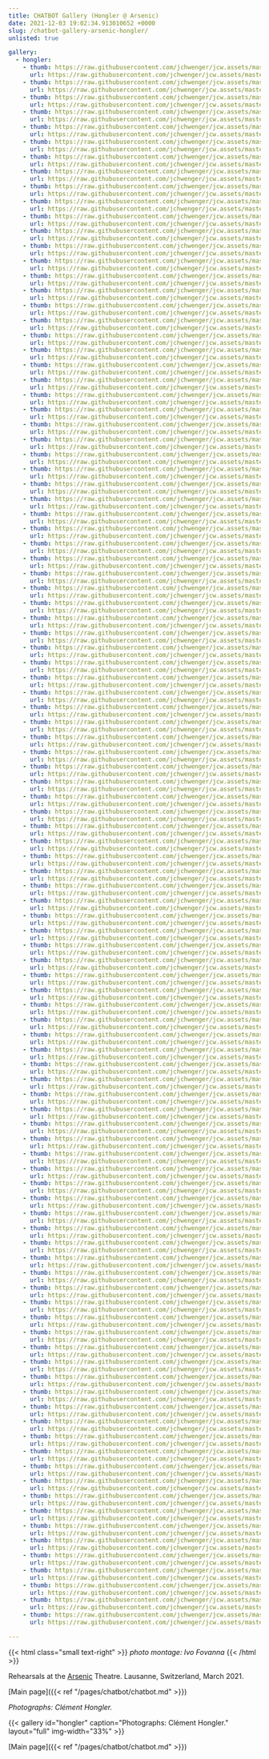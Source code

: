 ```yaml
---
title: CHATBOT Gallery (Hongler @ Arsenic)
date: 2021-12-03 19:02:34.913010652 +0000 
slug: /chatbot-gallery-arsenic-hongler/
unlisted: true

gallery:
  - hongler:
    - thumb: https://raw.githubusercontent.com/jchwenger/jcw.assets/master/chatbot/media/2021/rehearsals/hongler/webp/Hongler-rehearsals-2021-001.low.webp
      url: https://raw.githubusercontent.com/jchwenger/jcw.assets/master/chatbot/media/2021/rehearsals/hongler/webp/Hongler-rehearsals-2021-001.webp
    - thumb: https://raw.githubusercontent.com/jchwenger/jcw.assets/master/chatbot/media/2021/rehearsals/hongler/webp/Hongler-rehearsals-2021-002.low.webp
      url: https://raw.githubusercontent.com/jchwenger/jcw.assets/master/chatbot/media/2021/rehearsals/hongler/webp/Hongler-rehearsals-2021-002.webp
    - thumb: https://raw.githubusercontent.com/jchwenger/jcw.assets/master/chatbot/media/2021/rehearsals/hongler/webp/Hongler-rehearsals-2021-003.low.webp
      url: https://raw.githubusercontent.com/jchwenger/jcw.assets/master/chatbot/media/2021/rehearsals/hongler/webp/Hongler-rehearsals-2021-003.webp
    - thumb: https://raw.githubusercontent.com/jchwenger/jcw.assets/master/chatbot/media/2021/rehearsals/hongler/webp/Hongler-rehearsals-2021-004.low.webp
      url: https://raw.githubusercontent.com/jchwenger/jcw.assets/master/chatbot/media/2021/rehearsals/hongler/webp/Hongler-rehearsals-2021-004.webp
    - thumb: https://raw.githubusercontent.com/jchwenger/jcw.assets/master/chatbot/media/2021/rehearsals/hongler/webp/Hongler-rehearsals-2021-005.low.webp
      url: https://raw.githubusercontent.com/jchwenger/jcw.assets/master/chatbot/media/2021/rehearsals/hongler/webp/Hongler-rehearsals-2021-005.webp
    - thumb: https://raw.githubusercontent.com/jchwenger/jcw.assets/master/chatbot/media/2021/rehearsals/hongler/webp/Hongler-rehearsals-2021-006.low.webp
      url: https://raw.githubusercontent.com/jchwenger/jcw.assets/master/chatbot/media/2021/rehearsals/hongler/webp/Hongler-rehearsals-2021-006.webp
    - thumb: https://raw.githubusercontent.com/jchwenger/jcw.assets/master/chatbot/media/2021/rehearsals/hongler/webp/Hongler-rehearsals-2021-007.low.webp
      url: https://raw.githubusercontent.com/jchwenger/jcw.assets/master/chatbot/media/2021/rehearsals/hongler/webp/Hongler-rehearsals-2021-007.webp
    - thumb: https://raw.githubusercontent.com/jchwenger/jcw.assets/master/chatbot/media/2021/rehearsals/hongler/webp/Hongler-rehearsals-2021-008.low.webp
      url: https://raw.githubusercontent.com/jchwenger/jcw.assets/master/chatbot/media/2021/rehearsals/hongler/webp/Hongler-rehearsals-2021-008.webp
    - thumb: https://raw.githubusercontent.com/jchwenger/jcw.assets/master/chatbot/media/2021/rehearsals/hongler/webp/Hongler-rehearsals-2021-009.low.webp
      url: https://raw.githubusercontent.com/jchwenger/jcw.assets/master/chatbot/media/2021/rehearsals/hongler/webp/Hongler-rehearsals-2021-009.webp
    - thumb: https://raw.githubusercontent.com/jchwenger/jcw.assets/master/chatbot/media/2021/rehearsals/hongler/webp/Hongler-rehearsals-2021-010.low.webp
      url: https://raw.githubusercontent.com/jchwenger/jcw.assets/master/chatbot/media/2021/rehearsals/hongler/webp/Hongler-rehearsals-2021-010.webp
    - thumb: https://raw.githubusercontent.com/jchwenger/jcw.assets/master/chatbot/media/2021/rehearsals/hongler/webp/Hongler-rehearsals-2021-011.low.webp
      url: https://raw.githubusercontent.com/jchwenger/jcw.assets/master/chatbot/media/2021/rehearsals/hongler/webp/Hongler-rehearsals-2021-011.webp
    - thumb: https://raw.githubusercontent.com/jchwenger/jcw.assets/master/chatbot/media/2021/rehearsals/hongler/webp/Hongler-rehearsals-2021-012.low.webp
      url: https://raw.githubusercontent.com/jchwenger/jcw.assets/master/chatbot/media/2021/rehearsals/hongler/webp/Hongler-rehearsals-2021-012.webp
    - thumb: https://raw.githubusercontent.com/jchwenger/jcw.assets/master/chatbot/media/2021/rehearsals/hongler/webp/Hongler-rehearsals-2021-013.low.webp
      url: https://raw.githubusercontent.com/jchwenger/jcw.assets/master/chatbot/media/2021/rehearsals/hongler/webp/Hongler-rehearsals-2021-013.webp
    - thumb: https://raw.githubusercontent.com/jchwenger/jcw.assets/master/chatbot/media/2021/rehearsals/hongler/webp/Hongler-rehearsals-2021-014.low.webp
      url: https://raw.githubusercontent.com/jchwenger/jcw.assets/master/chatbot/media/2021/rehearsals/hongler/webp/Hongler-rehearsals-2021-014.webp
    - thumb: https://raw.githubusercontent.com/jchwenger/jcw.assets/master/chatbot/media/2021/rehearsals/hongler/webp/Hongler-rehearsals-2021-015.low.webp
      url: https://raw.githubusercontent.com/jchwenger/jcw.assets/master/chatbot/media/2021/rehearsals/hongler/webp/Hongler-rehearsals-2021-015.webp
    - thumb: https://raw.githubusercontent.com/jchwenger/jcw.assets/master/chatbot/media/2021/rehearsals/hongler/webp/Hongler-rehearsals-2021-016.low.webp
      url: https://raw.githubusercontent.com/jchwenger/jcw.assets/master/chatbot/media/2021/rehearsals/hongler/webp/Hongler-rehearsals-2021-016.webp
    - thumb: https://raw.githubusercontent.com/jchwenger/jcw.assets/master/chatbot/media/2021/rehearsals/hongler/webp/Hongler-rehearsals-2021-017.low.webp
      url: https://raw.githubusercontent.com/jchwenger/jcw.assets/master/chatbot/media/2021/rehearsals/hongler/webp/Hongler-rehearsals-2021-017.webp
    - thumb: https://raw.githubusercontent.com/jchwenger/jcw.assets/master/chatbot/media/2021/rehearsals/hongler/webp/Hongler-rehearsals-2021-018.low.webp
      url: https://raw.githubusercontent.com/jchwenger/jcw.assets/master/chatbot/media/2021/rehearsals/hongler/webp/Hongler-rehearsals-2021-018.webp
    - thumb: https://raw.githubusercontent.com/jchwenger/jcw.assets/master/chatbot/media/2021/rehearsals/hongler/webp/Hongler-rehearsals-2021-019.low.webp
      url: https://raw.githubusercontent.com/jchwenger/jcw.assets/master/chatbot/media/2021/rehearsals/hongler/webp/Hongler-rehearsals-2021-019.webp
    - thumb: https://raw.githubusercontent.com/jchwenger/jcw.assets/master/chatbot/media/2021/rehearsals/hongler/webp/Hongler-rehearsals-2021-020.low.webp
      url: https://raw.githubusercontent.com/jchwenger/jcw.assets/master/chatbot/media/2021/rehearsals/hongler/webp/Hongler-rehearsals-2021-020.webp
    - thumb: https://raw.githubusercontent.com/jchwenger/jcw.assets/master/chatbot/media/2021/rehearsals/hongler/webp/Hongler-rehearsals-2021-021.low.webp
      url: https://raw.githubusercontent.com/jchwenger/jcw.assets/master/chatbot/media/2021/rehearsals/hongler/webp/Hongler-rehearsals-2021-021.webp
    - thumb: https://raw.githubusercontent.com/jchwenger/jcw.assets/master/chatbot/media/2021/rehearsals/hongler/webp/Hongler-rehearsals-2021-022.low.webp
      url: https://raw.githubusercontent.com/jchwenger/jcw.assets/master/chatbot/media/2021/rehearsals/hongler/webp/Hongler-rehearsals-2021-022.webp
    - thumb: https://raw.githubusercontent.com/jchwenger/jcw.assets/master/chatbot/media/2021/rehearsals/hongler/webp/Hongler-rehearsals-2021-023.low.webp
      url: https://raw.githubusercontent.com/jchwenger/jcw.assets/master/chatbot/media/2021/rehearsals/hongler/webp/Hongler-rehearsals-2021-023.webp
    - thumb: https://raw.githubusercontent.com/jchwenger/jcw.assets/master/chatbot/media/2021/rehearsals/hongler/webp/Hongler-rehearsals-2021-024.low.webp
      url: https://raw.githubusercontent.com/jchwenger/jcw.assets/master/chatbot/media/2021/rehearsals/hongler/webp/Hongler-rehearsals-2021-024.webp
    - thumb: https://raw.githubusercontent.com/jchwenger/jcw.assets/master/chatbot/media/2021/rehearsals/hongler/webp/Hongler-rehearsals-2021-025.low.webp
      url: https://raw.githubusercontent.com/jchwenger/jcw.assets/master/chatbot/media/2021/rehearsals/hongler/webp/Hongler-rehearsals-2021-025.webp
    - thumb: https://raw.githubusercontent.com/jchwenger/jcw.assets/master/chatbot/media/2021/rehearsals/hongler/webp/Hongler-rehearsals-2021-026.low.webp
      url: https://raw.githubusercontent.com/jchwenger/jcw.assets/master/chatbot/media/2021/rehearsals/hongler/webp/Hongler-rehearsals-2021-026.webp
    - thumb: https://raw.githubusercontent.com/jchwenger/jcw.assets/master/chatbot/media/2021/rehearsals/hongler/webp/Hongler-rehearsals-2021-027.low.webp
      url: https://raw.githubusercontent.com/jchwenger/jcw.assets/master/chatbot/media/2021/rehearsals/hongler/webp/Hongler-rehearsals-2021-027.webp
    - thumb: https://raw.githubusercontent.com/jchwenger/jcw.assets/master/chatbot/media/2021/rehearsals/hongler/webp/Hongler-rehearsals-2021-028.low.webp
      url: https://raw.githubusercontent.com/jchwenger/jcw.assets/master/chatbot/media/2021/rehearsals/hongler/webp/Hongler-rehearsals-2021-028.webp
    - thumb: https://raw.githubusercontent.com/jchwenger/jcw.assets/master/chatbot/media/2021/rehearsals/hongler/webp/Hongler-rehearsals-2021-029.low.webp
      url: https://raw.githubusercontent.com/jchwenger/jcw.assets/master/chatbot/media/2021/rehearsals/hongler/webp/Hongler-rehearsals-2021-029.webp
    - thumb: https://raw.githubusercontent.com/jchwenger/jcw.assets/master/chatbot/media/2021/rehearsals/hongler/webp/Hongler-rehearsals-2021-030.low.webp
      url: https://raw.githubusercontent.com/jchwenger/jcw.assets/master/chatbot/media/2021/rehearsals/hongler/webp/Hongler-rehearsals-2021-030.webp
    - thumb: https://raw.githubusercontent.com/jchwenger/jcw.assets/master/chatbot/media/2021/rehearsals/hongler/webp/Hongler-rehearsals-2021-031.low.webp
      url: https://raw.githubusercontent.com/jchwenger/jcw.assets/master/chatbot/media/2021/rehearsals/hongler/webp/Hongler-rehearsals-2021-031.webp
    - thumb: https://raw.githubusercontent.com/jchwenger/jcw.assets/master/chatbot/media/2021/rehearsals/hongler/webp/Hongler-rehearsals-2021-032.low.webp
      url: https://raw.githubusercontent.com/jchwenger/jcw.assets/master/chatbot/media/2021/rehearsals/hongler/webp/Hongler-rehearsals-2021-032.webp
    - thumb: https://raw.githubusercontent.com/jchwenger/jcw.assets/master/chatbot/media/2021/rehearsals/hongler/webp/Hongler-rehearsals-2021-033.low.webp
      url: https://raw.githubusercontent.com/jchwenger/jcw.assets/master/chatbot/media/2021/rehearsals/hongler/webp/Hongler-rehearsals-2021-033.webp
    - thumb: https://raw.githubusercontent.com/jchwenger/jcw.assets/master/chatbot/media/2021/rehearsals/hongler/webp/Hongler-rehearsals-2021-034.low.webp
      url: https://raw.githubusercontent.com/jchwenger/jcw.assets/master/chatbot/media/2021/rehearsals/hongler/webp/Hongler-rehearsals-2021-034.webp
    - thumb: https://raw.githubusercontent.com/jchwenger/jcw.assets/master/chatbot/media/2021/rehearsals/hongler/webp/Hongler-rehearsals-2021-035.low.webp
      url: https://raw.githubusercontent.com/jchwenger/jcw.assets/master/chatbot/media/2021/rehearsals/hongler/webp/Hongler-rehearsals-2021-035.webp
    - thumb: https://raw.githubusercontent.com/jchwenger/jcw.assets/master/chatbot/media/2021/rehearsals/hongler/webp/Hongler-rehearsals-2021-036.low.webp
      url: https://raw.githubusercontent.com/jchwenger/jcw.assets/master/chatbot/media/2021/rehearsals/hongler/webp/Hongler-rehearsals-2021-036.webp
    - thumb: https://raw.githubusercontent.com/jchwenger/jcw.assets/master/chatbot/media/2021/rehearsals/hongler/webp/Hongler-rehearsals-2021-037.low.webp
      url: https://raw.githubusercontent.com/jchwenger/jcw.assets/master/chatbot/media/2021/rehearsals/hongler/webp/Hongler-rehearsals-2021-037.webp
    - thumb: https://raw.githubusercontent.com/jchwenger/jcw.assets/master/chatbot/media/2021/rehearsals/hongler/webp/Hongler-rehearsals-2021-038.low.webp
      url: https://raw.githubusercontent.com/jchwenger/jcw.assets/master/chatbot/media/2021/rehearsals/hongler/webp/Hongler-rehearsals-2021-038.webp
    - thumb: https://raw.githubusercontent.com/jchwenger/jcw.assets/master/chatbot/media/2021/rehearsals/hongler/webp/Hongler-rehearsals-2021-039.low.webp
      url: https://raw.githubusercontent.com/jchwenger/jcw.assets/master/chatbot/media/2021/rehearsals/hongler/webp/Hongler-rehearsals-2021-039.webp
    - thumb: https://raw.githubusercontent.com/jchwenger/jcw.assets/master/chatbot/media/2021/rehearsals/hongler/webp/Hongler-rehearsals-2021-040.low.webp
      url: https://raw.githubusercontent.com/jchwenger/jcw.assets/master/chatbot/media/2021/rehearsals/hongler/webp/Hongler-rehearsals-2021-040.webp
    - thumb: https://raw.githubusercontent.com/jchwenger/jcw.assets/master/chatbot/media/2021/rehearsals/hongler/webp/Hongler-rehearsals-2021-041.low.webp
      url: https://raw.githubusercontent.com/jchwenger/jcw.assets/master/chatbot/media/2021/rehearsals/hongler/webp/Hongler-rehearsals-2021-041.webp
    - thumb: https://raw.githubusercontent.com/jchwenger/jcw.assets/master/chatbot/media/2021/rehearsals/hongler/webp/Hongler-rehearsals-2021-042.low.webp
      url: https://raw.githubusercontent.com/jchwenger/jcw.assets/master/chatbot/media/2021/rehearsals/hongler/webp/Hongler-rehearsals-2021-042.webp
    - thumb: https://raw.githubusercontent.com/jchwenger/jcw.assets/master/chatbot/media/2021/rehearsals/hongler/webp/Hongler-rehearsals-2021-043.low.webp
      url: https://raw.githubusercontent.com/jchwenger/jcw.assets/master/chatbot/media/2021/rehearsals/hongler/webp/Hongler-rehearsals-2021-043.webp
    - thumb: https://raw.githubusercontent.com/jchwenger/jcw.assets/master/chatbot/media/2021/rehearsals/hongler/webp/Hongler-rehearsals-2021-044.low.webp
      url: https://raw.githubusercontent.com/jchwenger/jcw.assets/master/chatbot/media/2021/rehearsals/hongler/webp/Hongler-rehearsals-2021-044.webp
    - thumb: https://raw.githubusercontent.com/jchwenger/jcw.assets/master/chatbot/media/2021/rehearsals/hongler/webp/Hongler-rehearsals-2021-045.low.webp
      url: https://raw.githubusercontent.com/jchwenger/jcw.assets/master/chatbot/media/2021/rehearsals/hongler/webp/Hongler-rehearsals-2021-045.webp
    - thumb: https://raw.githubusercontent.com/jchwenger/jcw.assets/master/chatbot/media/2021/rehearsals/hongler/webp/Hongler-rehearsals-2021-046.low.webp
      url: https://raw.githubusercontent.com/jchwenger/jcw.assets/master/chatbot/media/2021/rehearsals/hongler/webp/Hongler-rehearsals-2021-046.webp
    - thumb: https://raw.githubusercontent.com/jchwenger/jcw.assets/master/chatbot/media/2021/rehearsals/hongler/webp/Hongler-rehearsals-2021-047.low.webp
      url: https://raw.githubusercontent.com/jchwenger/jcw.assets/master/chatbot/media/2021/rehearsals/hongler/webp/Hongler-rehearsals-2021-047.webp
    - thumb: https://raw.githubusercontent.com/jchwenger/jcw.assets/master/chatbot/media/2021/rehearsals/hongler/webp/Hongler-rehearsals-2021-048.low.webp
      url: https://raw.githubusercontent.com/jchwenger/jcw.assets/master/chatbot/media/2021/rehearsals/hongler/webp/Hongler-rehearsals-2021-048.webp
    - thumb: https://raw.githubusercontent.com/jchwenger/jcw.assets/master/chatbot/media/2021/rehearsals/hongler/webp/Hongler-rehearsals-2021-049.low.webp
      url: https://raw.githubusercontent.com/jchwenger/jcw.assets/master/chatbot/media/2021/rehearsals/hongler/webp/Hongler-rehearsals-2021-049.webp
    - thumb: https://raw.githubusercontent.com/jchwenger/jcw.assets/master/chatbot/media/2021/rehearsals/hongler/webp/Hongler-rehearsals-2021-050.low.webp
      url: https://raw.githubusercontent.com/jchwenger/jcw.assets/master/chatbot/media/2021/rehearsals/hongler/webp/Hongler-rehearsals-2021-050.webp
    - thumb: https://raw.githubusercontent.com/jchwenger/jcw.assets/master/chatbot/media/2021/rehearsals/hongler/webp/Hongler-rehearsals-2021-051.low.webp
      url: https://raw.githubusercontent.com/jchwenger/jcw.assets/master/chatbot/media/2021/rehearsals/hongler/webp/Hongler-rehearsals-2021-051.webp
    - thumb: https://raw.githubusercontent.com/jchwenger/jcw.assets/master/chatbot/media/2021/rehearsals/hongler/webp/Hongler-rehearsals-2021-052.low.webp
      url: https://raw.githubusercontent.com/jchwenger/jcw.assets/master/chatbot/media/2021/rehearsals/hongler/webp/Hongler-rehearsals-2021-052.webp
    - thumb: https://raw.githubusercontent.com/jchwenger/jcw.assets/master/chatbot/media/2021/rehearsals/hongler/webp/Hongler-rehearsals-2021-053.low.webp
      url: https://raw.githubusercontent.com/jchwenger/jcw.assets/master/chatbot/media/2021/rehearsals/hongler/webp/Hongler-rehearsals-2021-053.webp
    - thumb: https://raw.githubusercontent.com/jchwenger/jcw.assets/master/chatbot/media/2021/rehearsals/hongler/webp/Hongler-rehearsals-2021-054.low.webp
      url: https://raw.githubusercontent.com/jchwenger/jcw.assets/master/chatbot/media/2021/rehearsals/hongler/webp/Hongler-rehearsals-2021-054.webp
    - thumb: https://raw.githubusercontent.com/jchwenger/jcw.assets/master/chatbot/media/2021/rehearsals/hongler/webp/Hongler-rehearsals-2021-055.low.webp
      url: https://raw.githubusercontent.com/jchwenger/jcw.assets/master/chatbot/media/2021/rehearsals/hongler/webp/Hongler-rehearsals-2021-055.webp
    - thumb: https://raw.githubusercontent.com/jchwenger/jcw.assets/master/chatbot/media/2021/rehearsals/hongler/webp/Hongler-rehearsals-2021-056.low.webp
      url: https://raw.githubusercontent.com/jchwenger/jcw.assets/master/chatbot/media/2021/rehearsals/hongler/webp/Hongler-rehearsals-2021-056.webp
    - thumb: https://raw.githubusercontent.com/jchwenger/jcw.assets/master/chatbot/media/2021/rehearsals/hongler/webp/Hongler-rehearsals-2021-057.low.webp
      url: https://raw.githubusercontent.com/jchwenger/jcw.assets/master/chatbot/media/2021/rehearsals/hongler/webp/Hongler-rehearsals-2021-057.webp
    - thumb: https://raw.githubusercontent.com/jchwenger/jcw.assets/master/chatbot/media/2021/rehearsals/hongler/webp/Hongler-rehearsals-2021-058.low.webp
      url: https://raw.githubusercontent.com/jchwenger/jcw.assets/master/chatbot/media/2021/rehearsals/hongler/webp/Hongler-rehearsals-2021-058.webp
    - thumb: https://raw.githubusercontent.com/jchwenger/jcw.assets/master/chatbot/media/2021/rehearsals/hongler/webp/Hongler-rehearsals-2021-059.low.webp
      url: https://raw.githubusercontent.com/jchwenger/jcw.assets/master/chatbot/media/2021/rehearsals/hongler/webp/Hongler-rehearsals-2021-059.webp
    - thumb: https://raw.githubusercontent.com/jchwenger/jcw.assets/master/chatbot/media/2021/rehearsals/hongler/webp/Hongler-rehearsals-2021-060.low.webp
      url: https://raw.githubusercontent.com/jchwenger/jcw.assets/master/chatbot/media/2021/rehearsals/hongler/webp/Hongler-rehearsals-2021-060.webp
    - thumb: https://raw.githubusercontent.com/jchwenger/jcw.assets/master/chatbot/media/2021/rehearsals/hongler/webp/Hongler-rehearsals-2021-061.low.webp
      url: https://raw.githubusercontent.com/jchwenger/jcw.assets/master/chatbot/media/2021/rehearsals/hongler/webp/Hongler-rehearsals-2021-061.webp
    - thumb: https://raw.githubusercontent.com/jchwenger/jcw.assets/master/chatbot/media/2021/rehearsals/hongler/webp/Hongler-rehearsals-2021-062.low.webp
      url: https://raw.githubusercontent.com/jchwenger/jcw.assets/master/chatbot/media/2021/rehearsals/hongler/webp/Hongler-rehearsals-2021-062.webp
    - thumb: https://raw.githubusercontent.com/jchwenger/jcw.assets/master/chatbot/media/2021/rehearsals/hongler/webp/Hongler-rehearsals-2021-063.low.webp
      url: https://raw.githubusercontent.com/jchwenger/jcw.assets/master/chatbot/media/2021/rehearsals/hongler/webp/Hongler-rehearsals-2021-063.webp
    - thumb: https://raw.githubusercontent.com/jchwenger/jcw.assets/master/chatbot/media/2021/rehearsals/hongler/webp/Hongler-rehearsals-2021-064.low.webp
      url: https://raw.githubusercontent.com/jchwenger/jcw.assets/master/chatbot/media/2021/rehearsals/hongler/webp/Hongler-rehearsals-2021-064.webp
    - thumb: https://raw.githubusercontent.com/jchwenger/jcw.assets/master/chatbot/media/2021/rehearsals/hongler/webp/Hongler-rehearsals-2021-065.low.webp
      url: https://raw.githubusercontent.com/jchwenger/jcw.assets/master/chatbot/media/2021/rehearsals/hongler/webp/Hongler-rehearsals-2021-065.webp
    - thumb: https://raw.githubusercontent.com/jchwenger/jcw.assets/master/chatbot/media/2021/rehearsals/hongler/webp/Hongler-rehearsals-2021-066.low.webp
      url: https://raw.githubusercontent.com/jchwenger/jcw.assets/master/chatbot/media/2021/rehearsals/hongler/webp/Hongler-rehearsals-2021-066.webp
    - thumb: https://raw.githubusercontent.com/jchwenger/jcw.assets/master/chatbot/media/2021/rehearsals/hongler/webp/Hongler-rehearsals-2021-067.low.webp
      url: https://raw.githubusercontent.com/jchwenger/jcw.assets/master/chatbot/media/2021/rehearsals/hongler/webp/Hongler-rehearsals-2021-067.webp
    - thumb: https://raw.githubusercontent.com/jchwenger/jcw.assets/master/chatbot/media/2021/rehearsals/hongler/webp/Hongler-rehearsals-2021-068.low.webp
      url: https://raw.githubusercontent.com/jchwenger/jcw.assets/master/chatbot/media/2021/rehearsals/hongler/webp/Hongler-rehearsals-2021-068.webp
    - thumb: https://raw.githubusercontent.com/jchwenger/jcw.assets/master/chatbot/media/2021/rehearsals/hongler/webp/Hongler-rehearsals-2021-069.low.webp
      url: https://raw.githubusercontent.com/jchwenger/jcw.assets/master/chatbot/media/2021/rehearsals/hongler/webp/Hongler-rehearsals-2021-069.webp
    - thumb: https://raw.githubusercontent.com/jchwenger/jcw.assets/master/chatbot/media/2021/rehearsals/hongler/webp/Hongler-rehearsals-2021-070.low.webp
      url: https://raw.githubusercontent.com/jchwenger/jcw.assets/master/chatbot/media/2021/rehearsals/hongler/webp/Hongler-rehearsals-2021-070.webp
    - thumb: https://raw.githubusercontent.com/jchwenger/jcw.assets/master/chatbot/media/2021/rehearsals/hongler/webp/Hongler-rehearsals-2021-071.low.webp
      url: https://raw.githubusercontent.com/jchwenger/jcw.assets/master/chatbot/media/2021/rehearsals/hongler/webp/Hongler-rehearsals-2021-071.webp
    - thumb: https://raw.githubusercontent.com/jchwenger/jcw.assets/master/chatbot/media/2021/rehearsals/hongler/webp/Hongler-rehearsals-2021-072.low.webp
      url: https://raw.githubusercontent.com/jchwenger/jcw.assets/master/chatbot/media/2021/rehearsals/hongler/webp/Hongler-rehearsals-2021-072.webp
    - thumb: https://raw.githubusercontent.com/jchwenger/jcw.assets/master/chatbot/media/2021/rehearsals/hongler/webp/Hongler-rehearsals-2021-073.low.webp
      url: https://raw.githubusercontent.com/jchwenger/jcw.assets/master/chatbot/media/2021/rehearsals/hongler/webp/Hongler-rehearsals-2021-073.webp
    - thumb: https://raw.githubusercontent.com/jchwenger/jcw.assets/master/chatbot/media/2021/rehearsals/hongler/webp/Hongler-rehearsals-2021-074.low.webp
      url: https://raw.githubusercontent.com/jchwenger/jcw.assets/master/chatbot/media/2021/rehearsals/hongler/webp/Hongler-rehearsals-2021-074.webp
    - thumb: https://raw.githubusercontent.com/jchwenger/jcw.assets/master/chatbot/media/2021/rehearsals/hongler/webp/Hongler-rehearsals-2021-075.low.webp
      url: https://raw.githubusercontent.com/jchwenger/jcw.assets/master/chatbot/media/2021/rehearsals/hongler/webp/Hongler-rehearsals-2021-075.webp
    - thumb: https://raw.githubusercontent.com/jchwenger/jcw.assets/master/chatbot/media/2021/rehearsals/hongler/webp/Hongler-rehearsals-2021-076.low.webp
      url: https://raw.githubusercontent.com/jchwenger/jcw.assets/master/chatbot/media/2021/rehearsals/hongler/webp/Hongler-rehearsals-2021-076.webp
    - thumb: https://raw.githubusercontent.com/jchwenger/jcw.assets/master/chatbot/media/2021/rehearsals/hongler/webp/Hongler-rehearsals-2021-077.low.webp
      url: https://raw.githubusercontent.com/jchwenger/jcw.assets/master/chatbot/media/2021/rehearsals/hongler/webp/Hongler-rehearsals-2021-077.webp
    - thumb: https://raw.githubusercontent.com/jchwenger/jcw.assets/master/chatbot/media/2021/rehearsals/hongler/webp/Hongler-rehearsals-2021-078.low.webp
      url: https://raw.githubusercontent.com/jchwenger/jcw.assets/master/chatbot/media/2021/rehearsals/hongler/webp/Hongler-rehearsals-2021-078.webp
    - thumb: https://raw.githubusercontent.com/jchwenger/jcw.assets/master/chatbot/media/2021/rehearsals/hongler/webp/Hongler-rehearsals-2021-079.low.webp
      url: https://raw.githubusercontent.com/jchwenger/jcw.assets/master/chatbot/media/2021/rehearsals/hongler/webp/Hongler-rehearsals-2021-079.webp
    - thumb: https://raw.githubusercontent.com/jchwenger/jcw.assets/master/chatbot/media/2021/rehearsals/hongler/webp/Hongler-rehearsals-2021-080.low.webp
      url: https://raw.githubusercontent.com/jchwenger/jcw.assets/master/chatbot/media/2021/rehearsals/hongler/webp/Hongler-rehearsals-2021-080.webp
    - thumb: https://raw.githubusercontent.com/jchwenger/jcw.assets/master/chatbot/media/2021/rehearsals/hongler/webp/Hongler-rehearsals-2021-081.low.webp
      url: https://raw.githubusercontent.com/jchwenger/jcw.assets/master/chatbot/media/2021/rehearsals/hongler/webp/Hongler-rehearsals-2021-081.webp
    - thumb: https://raw.githubusercontent.com/jchwenger/jcw.assets/master/chatbot/media/2021/rehearsals/hongler/webp/Hongler-rehearsals-2021-082.low.webp
      url: https://raw.githubusercontent.com/jchwenger/jcw.assets/master/chatbot/media/2021/rehearsals/hongler/webp/Hongler-rehearsals-2021-082.webp
    - thumb: https://raw.githubusercontent.com/jchwenger/jcw.assets/master/chatbot/media/2021/rehearsals/hongler/webp/Hongler-rehearsals-2021-083.low.webp
      url: https://raw.githubusercontent.com/jchwenger/jcw.assets/master/chatbot/media/2021/rehearsals/hongler/webp/Hongler-rehearsals-2021-083.webp
    - thumb: https://raw.githubusercontent.com/jchwenger/jcw.assets/master/chatbot/media/2021/rehearsals/hongler/webp/Hongler-rehearsals-2021-084.low.webp
      url: https://raw.githubusercontent.com/jchwenger/jcw.assets/master/chatbot/media/2021/rehearsals/hongler/webp/Hongler-rehearsals-2021-084.webp
    - thumb: https://raw.githubusercontent.com/jchwenger/jcw.assets/master/chatbot/media/2021/rehearsals/hongler/webp/Hongler-rehearsals-2021-085.low.webp
      url: https://raw.githubusercontent.com/jchwenger/jcw.assets/master/chatbot/media/2021/rehearsals/hongler/webp/Hongler-rehearsals-2021-085.webp
    - thumb: https://raw.githubusercontent.com/jchwenger/jcw.assets/master/chatbot/media/2021/rehearsals/hongler/webp/Hongler-rehearsals-2021-086.low.webp
      url: https://raw.githubusercontent.com/jchwenger/jcw.assets/master/chatbot/media/2021/rehearsals/hongler/webp/Hongler-rehearsals-2021-086.webp
    - thumb: https://raw.githubusercontent.com/jchwenger/jcw.assets/master/chatbot/media/2021/rehearsals/hongler/webp/Hongler-rehearsals-2021-087.low.webp
      url: https://raw.githubusercontent.com/jchwenger/jcw.assets/master/chatbot/media/2021/rehearsals/hongler/webp/Hongler-rehearsals-2021-087.webp
    - thumb: https://raw.githubusercontent.com/jchwenger/jcw.assets/master/chatbot/media/2021/rehearsals/hongler/webp/Hongler-rehearsals-2021-088.low.webp
      url: https://raw.githubusercontent.com/jchwenger/jcw.assets/master/chatbot/media/2021/rehearsals/hongler/webp/Hongler-rehearsals-2021-088.webp
    - thumb: https://raw.githubusercontent.com/jchwenger/jcw.assets/master/chatbot/media/2021/rehearsals/hongler/webp/Hongler-rehearsals-2021-089.low.webp
      url: https://raw.githubusercontent.com/jchwenger/jcw.assets/master/chatbot/media/2021/rehearsals/hongler/webp/Hongler-rehearsals-2021-089.webp
    - thumb: https://raw.githubusercontent.com/jchwenger/jcw.assets/master/chatbot/media/2021/rehearsals/hongler/webp/Hongler-rehearsals-2021-090.low.webp
      url: https://raw.githubusercontent.com/jchwenger/jcw.assets/master/chatbot/media/2021/rehearsals/hongler/webp/Hongler-rehearsals-2021-090.webp
    - thumb: https://raw.githubusercontent.com/jchwenger/jcw.assets/master/chatbot/media/2021/rehearsals/hongler/webp/Hongler-rehearsals-2021-091.low.webp
      url: https://raw.githubusercontent.com/jchwenger/jcw.assets/master/chatbot/media/2021/rehearsals/hongler/webp/Hongler-rehearsals-2021-091.webp
    - thumb: https://raw.githubusercontent.com/jchwenger/jcw.assets/master/chatbot/media/2021/rehearsals/hongler/webp/Hongler-rehearsals-2021-092.low.webp
      url: https://raw.githubusercontent.com/jchwenger/jcw.assets/master/chatbot/media/2021/rehearsals/hongler/webp/Hongler-rehearsals-2021-092.webp
    - thumb: https://raw.githubusercontent.com/jchwenger/jcw.assets/master/chatbot/media/2021/rehearsals/hongler/webp/Hongler-rehearsals-2021-093.low.webp
      url: https://raw.githubusercontent.com/jchwenger/jcw.assets/master/chatbot/media/2021/rehearsals/hongler/webp/Hongler-rehearsals-2021-093.webp
    - thumb: https://raw.githubusercontent.com/jchwenger/jcw.assets/master/chatbot/media/2021/rehearsals/hongler/webp/Hongler-rehearsals-2021-094.low.webp
      url: https://raw.githubusercontent.com/jchwenger/jcw.assets/master/chatbot/media/2021/rehearsals/hongler/webp/Hongler-rehearsals-2021-094.webp
    - thumb: https://raw.githubusercontent.com/jchwenger/jcw.assets/master/chatbot/media/2021/rehearsals/hongler/webp/Hongler-rehearsals-2021-095.low.webp
      url: https://raw.githubusercontent.com/jchwenger/jcw.assets/master/chatbot/media/2021/rehearsals/hongler/webp/Hongler-rehearsals-2021-095.webp
    - thumb: https://raw.githubusercontent.com/jchwenger/jcw.assets/master/chatbot/media/2021/rehearsals/hongler/webp/Hongler-rehearsals-2021-096.low.webp
      url: https://raw.githubusercontent.com/jchwenger/jcw.assets/master/chatbot/media/2021/rehearsals/hongler/webp/Hongler-rehearsals-2021-096.webp
    - thumb: https://raw.githubusercontent.com/jchwenger/jcw.assets/master/chatbot/media/2021/rehearsals/hongler/webp/Hongler-rehearsals-2021-097.low.webp
      url: https://raw.githubusercontent.com/jchwenger/jcw.assets/master/chatbot/media/2021/rehearsals/hongler/webp/Hongler-rehearsals-2021-097.webp
    - thumb: https://raw.githubusercontent.com/jchwenger/jcw.assets/master/chatbot/media/2021/rehearsals/hongler/webp/Hongler-rehearsals-2021-098.low.webp
      url: https://raw.githubusercontent.com/jchwenger/jcw.assets/master/chatbot/media/2021/rehearsals/hongler/webp/Hongler-rehearsals-2021-098.webp
    - thumb: https://raw.githubusercontent.com/jchwenger/jcw.assets/master/chatbot/media/2021/rehearsals/hongler/webp/Hongler-rehearsals-2021-099.low.webp
      url: https://raw.githubusercontent.com/jchwenger/jcw.assets/master/chatbot/media/2021/rehearsals/hongler/webp/Hongler-rehearsals-2021-099.webp
    - thumb: https://raw.githubusercontent.com/jchwenger/jcw.assets/master/chatbot/media/2021/rehearsals/hongler/webp/Hongler-rehearsals-2021-100.low.webp
      url: https://raw.githubusercontent.com/jchwenger/jcw.assets/master/chatbot/media/2021/rehearsals/hongler/webp/Hongler-rehearsals-2021-100.webp
    - thumb: https://raw.githubusercontent.com/jchwenger/jcw.assets/master/chatbot/media/2021/rehearsals/hongler/webp/Hongler-rehearsals-2021-101.low.webp
      url: https://raw.githubusercontent.com/jchwenger/jcw.assets/master/chatbot/media/2021/rehearsals/hongler/webp/Hongler-rehearsals-2021-101.webp
    - thumb: https://raw.githubusercontent.com/jchwenger/jcw.assets/master/chatbot/media/2021/rehearsals/hongler/webp/Hongler-rehearsals-2021-102.low.webp
      url: https://raw.githubusercontent.com/jchwenger/jcw.assets/master/chatbot/media/2021/rehearsals/hongler/webp/Hongler-rehearsals-2021-102.webp
    - thumb: https://raw.githubusercontent.com/jchwenger/jcw.assets/master/chatbot/media/2021/rehearsals/hongler/webp/Hongler-rehearsals-2021-103.low.webp
      url: https://raw.githubusercontent.com/jchwenger/jcw.assets/master/chatbot/media/2021/rehearsals/hongler/webp/Hongler-rehearsals-2021-103.webp
    - thumb: https://raw.githubusercontent.com/jchwenger/jcw.assets/master/chatbot/media/2021/rehearsals/hongler/webp/Hongler-rehearsals-2021-104.low.webp
      url: https://raw.githubusercontent.com/jchwenger/jcw.assets/master/chatbot/media/2021/rehearsals/hongler/webp/Hongler-rehearsals-2021-104.webp
    - thumb: https://raw.githubusercontent.com/jchwenger/jcw.assets/master/chatbot/media/2021/rehearsals/hongler/webp/Hongler-rehearsals-2021-105.low.webp
      url: https://raw.githubusercontent.com/jchwenger/jcw.assets/master/chatbot/media/2021/rehearsals/hongler/webp/Hongler-rehearsals-2021-105.webp

---
```


{{< html class="small text-right" >}}
*photo montage: Ivo Fovanna*
{{< /html >}}

Rehearsals at the [Arsenic](https://arsenic.ch/en/) Theatre.
Lausanne, Switzerland, March 2021.

[Main page]({{< ref "/pages/chatbot/chatbot.md" >}})

*Photographs: Clément Hongler.*

{{< gallery id="hongler" caption="Photographs: Clément Hongler." layout="full" img-width="33%" >}}

[Main page]({{< ref "/pages/chatbot/chatbot.md" >}})
